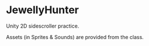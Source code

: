 # JewellyHunter

Unity 2D sidescroller practice.

Assets (in Sprites & Sounds) are provided from the class.

